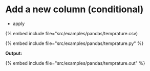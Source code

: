 # Add a new column (conditional)


* apply

{% embed include file="src/examples/pandas/temprature.csv)

{% embed include file="src/examples/pandas/temprature.py" %}

**Output:**


{% embed include file="src/examples/pandas/temprature.out" %}


